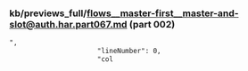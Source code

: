 ### kb/previews_full/flows__master-first__master-and-slot@auth.har.part067.md (part 002)

```md
",
                      "lineNumber": 0,
                      "col
```

```
